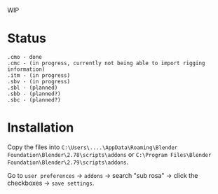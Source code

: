 
WIP

# Status

```
.cmo - done
.cmc - (in progress, currently not being able to import rigging information)
.itm - (in progress)
.sbv - (in progress)
.sbl - (planned)
.sbb - (planned?)
.sbc - (planned?)
```

# Installation

Copy the files into ```C:\Users\....\AppData\Roaming\Blender Foundation\Blender\2.78\scripts\addons``` or ```C:\Program Files\Blender Foundation\Blender\2.79\scripts\addons```.

Go to `user preferences` -> `addons` -> search "sub rosa" -> click the checkboxes -> `save settings`.